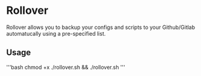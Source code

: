 # Rollover

Rollover allows you to backup your configs and scripts to your Github/Gitlab automatucally using a pre-specified list.

## Usage

'''bash
chmod +x ./rollover.sh && ./rollover.sh
'''
